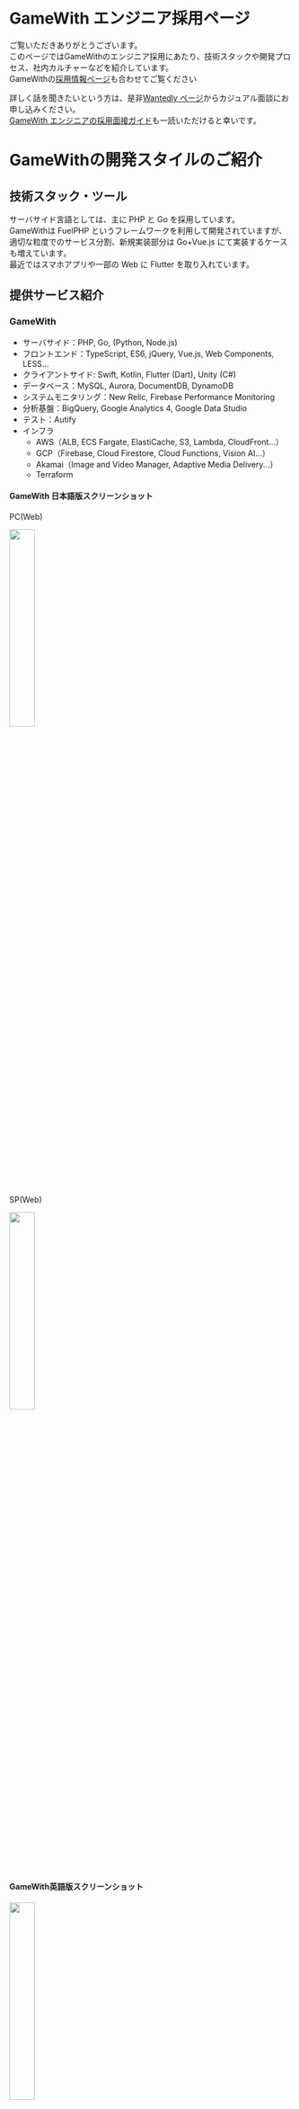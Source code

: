 # GameWith エンジニア採用ページ
ご覧いただきありがとうございます。  
このページではGameWithのエンジニア採用にあたり、技術スタックや開発プロセス、社内カルチャーなどを紹介しています。  
GameWithの[採用情報ページ](https://recruit.gamewith.co.jp/)も合わせてご覧ください

詳しく話を聞きたいという方は、是非[Wantedly ページ](https://www.wantedly.com/projects/606408)からカジュアル面談にお申し込みください。  
[GameWith エンジニアの採用面接ガイド](https://github.com/GameWith/recruitment/blob/master/interview_guide_engineer.md)も一読いただけると幸いです。

# GameWithの開発スタイルのご紹介
## 技術スタック・ツール
サーバサイド言語としては、主に PHP と Go を採用しています。  
GameWithは FuelPHP というフレームワークを利用して開発されていますが、適切な粒度でのサービス分割、新規実装部分は Go+Vue.js にて実装するケースも増えています。  
最近ではスマホアプリや一部の Web に Flutter を取り入れています。

## 提供サービス紹介

### GameWith
- サーバサイド：PHP, Go, (Python, Node.js)
- フロントエンド：TypeScript, ES6, jQuery, Vue.js, Web Components, LESS...
- クライアントサイド: Swift, Kotlin, Flutter (Dart), Unity (C#)
- データベース：MySQL, Aurora, DocumentDB, DynamoDB
- システムモニタリング：New Relic, Firebase Performance Monitoring
- 分析基盤：BigQuery, Google Analytics 4, Google Data Studio
- テスト：Autify
- インフラ
  - AWS（ALB, ECS Fargate, ElastiCache, S3, Lambda, CloudFront...）
  - GCP（Firebase, Cloud Firestore, Cloud Functions, Vision AI...）
  - Akamai（Image and Video Manager, Adaptive Media Delivery...）
  - Terraform

#### GameWith 日本語版スクリーンショット
PC(Web)

<a href="images/gamewithjp1.png">
  <img src="images/gamewithjp1.png" style="width:30%; display:block;" />  
</a>

SP(Web)

<a href="images/gamewithjp2.png">
  <img src="images/gamewithjp2.png" style="width:30%; display:block;" />
</a>


#### GameWith英語版スクリーンショット
<a href="images/gamewithen.png">
  <img src="images/gamewithen.png" style="width:30%; display:block;" />
</a>

#### iOSアプリ

https://apps.apple.com/jp/app/gamewith-%E3%82%B2%E3%83%BC%E3%83%A0%E3%82%A6%E3%82%A3%E3%82%BA/id1296719342

#### Androidアプリ

https://play.google.com/store/apps/details?id=jp.gamewith.gamewith

### AIM練習ソフト
- クライアントサイド: Unity (C#)
- サーバサイド：Go
- データベース：Aurora MySQL
- インフラ: 
  - AWS（ALB, ECS Fargate, S3, Lambda, CloudFront...）
  - GS2（GameServiceService）主にユーザー管理系に利用

#### AIM練習ソフト概要
<a href="images/aim1.png">
    <img src="images/aim1.png" style="width:30%; display:block;" />
</a>

#### AIM練習ソフスクリーンショット(開発中)
<a href="images/aim2.png">
    <img src="images/aim2.png" style="width:30%; display:block;"/>
</a>
<a href="images/aim3.png">
    <img src="images/aim3.png" style="width:30%; display:block;"/>
</a>



## GameWithを構成する周辺システムについて
GameWithはさまざまなマイクロサービスや独自ライブラリなどで構成されています。  
より良いサービスをユーザーに提供するためにシステムも日々進化していますが数が多いので一部を抜粋してご紹介します。

### GameWithDesignSystem
<a href="images/aboutgds.png">
  <img src="images/aboutgds.png" style="width:30%; display:block;" />
</a>

[GameWith Developer Blog 「GameWithのリプレイスについて vol.2 〜Web Components を Vue で書いたら最高だった編〜」](https://tech.gamewith.co.jp/entry/2020/04/21/185819)より。

### 記事下コメントシステム
GameWithの各種記事に書き込みできるコメントを管理するシステムです。

バックエンドは Go、フロントエンドは GameWithDesignSystem（Vue.js/TypeScript）を利用しています。  
会員登録せずとも書き込みができる仕様になっているため、トラフィックの多いGameWithでもユーザーが快適に利用できるようにフロントエンドでの非同期描画や CDN の利用などの工夫をしています。

### GO最新攻略 & レイド招待・個体値チェッカー
<a href="images/pokegoapp.png">
  <img src="images/pokegoapp.png" style="width:30%; display:block;" />
</a>

[GameWith Developer Blog 「社内でFlutterを採用しアプリと管理画面を開発した話」](https://tech.gamewith.co.jp/entry/2022/11/04/150724)より。

# GameWithエンジニアの働き方

## フルリモートワークと裁量労働制
GameWithではフルリモートワークと裁量労働制を導入しています。  
もちろん配属チームでの調整は必要ですが、柔軟な調整ができます。  
保育園送り迎えのために 9 時〜 18 時勤務にしたり、朝が苦手で 12 時〜 21 時勤務など様々なエンジニアが在籍しています。  
通院のために開始時間を遅くしたり昼休憩を長くして、その分夜に長めに仕事をするという方もいます。

## 組織体制
サービス開発部では約 25 名のメンバーが在籍しています。  
事業に沿ったチームと、それを横断的にサポートするチームが存在します。  
定期的に情報共有会を開催したり、一部のメンバーは複数のチームを兼務していたりとチーム間連携も活発に行われています。  
ロールとしてはリーダー/ディレクター/エンジニアというメンバーでチームが構成されています。  

開発チームの年齢は 26 歳〜 42 歳のレンジで構成されており、ボリュームゾーンは 30 代前半です。  
攻略記事ライター出身やディレクター経験のあるエンジニアも在籍しており、さまざまな経歴を持つエンジニアが存在するのも特徴です。  
育児中のエンジニアリーダーやマネージャー、女性エンジニア、外国籍エンジニアなども活躍しています。  

# 開発プロセス 

## プロジェクトの進み方

チームごとにワークフローを決めて動いているため細かな違いがありますが、以下の部分は共通しています。
- 1週間を1スプリントとしたアジャイル開発
- 1日1回ビデオ通話による朝会（デイリースクラムのようなもの）を実施

また、チームや仕事内容によって度合いは変わりますが各事業部とも仕様の相談・調整を随時行っています。開発部が主体的にビジネス視点での改善や施策を提案しコミットすることを強く推奨しており、ビジネス側もそれを受け入れる風土があります。

## 各種管理
コミュニケーションツールとして slack、 チームのタスク管理には ZenHub、ドキュメント管理には Notion を利用しており、**フルリモートワーク体制でも滞りなく業務が遂行できる**ツールを積極的に導入しています。

<a href="images/zenhub.png">
  <img src="images/zenhub.png" style="width:30%; display:block;" />
</a>

ZenHubのカンバンボード
## 日常的にリリースを行う
現在の月間リリース数は80前後。平均すると1日に4〜5回リリースが行われている計算になります。  
GameWithではユーザに価値を素早く届けることを重視しており、ビッグバンリリースよりも小さなリリースを日常的に行うのが良しとされています。

# エンジニアから見たGameWithの面白さ
## ハイトラフィックなサービスの開発運用
月間5億PV、4500万UUが利用するサービスのため、自らリリースした施策への反応がすぐに返ってきます。  
秒間リクエスト数まで意識をして設計や実装する必要があるため、エンジニアとしてのスキルが磨かれます。

## いちゲームユーザーとしての視点が活かせる
2020年〜の巣ごもり需要により、ゲーム業界全体の市場規模が大きく伸長しています。  
その中で攻略メディアビジネスも競争が激化しており、差別化やメディアとしてさらなる品質向上が重要になってきています。

そのため、いかに素早くユーザのニーズに応えられるようなサービスを提供し続けることができるかが今後の成長の鍵となります。  
技術力だけでなく業界のトレンドやいま流行しているゲームについてのキャッチアップも同時に求められ、とても刺激的な環境です。

## あらゆるステークホルダを支える屋台骨
GameWithを開発するエンジニアにとって、少なくとも3つのステークホルダが存在すると考えています。  
まず１つにゲームを楽しむエンドユーザーです。品質の高い情報をいち早くユーザーに届け、ユーザーのゲームプレイをより快適にすることが求められます。

次にゲームを売り出すパブリッシャーやデベロッパーです。発売されたゲームをより楽しんでもらうこと、ゲームの魅力をより多くのユーザーに届けることでさらなるゲーム業界の発展に寄与していきます。

最後にGameWithでゲームの記事を書くライターです。ダッシュボードを常に改善し続けることで彼らがより効率的に良い記事をリリースし続けることを目ざいます。

このような多様なステークホルダが満足するようにエンジニアリングの観点から最善を尽くしています。

## GameWith開発部が目指す組織の姿
### ボトムアップでのシステム改善・施策提案の実施
コンテンツだけではなくサービスとして、より良い価値提供をユーザに行えるような組織体制を目指しています。  
解像度高くサービスのことを理解しているエンジニアだからこそできる施策やシステム改善などを積極的に実現できるよう仕組みやカルチャーをつくっています。

<a href="images/buttomup.png">
  <img src="images/buttomup.png" style="width:30%; display:block;" />
</a>

### 提案ボード
数値分析によるファクトベースでの施策立案。  
施策立案をする際には、どのKPIに対して影響があるかを考えます。実際にリリースしたあとに結果はどうだったかを振り返る場をつくるようにしています。  
数値分析グループでは週次での定期レポーティング会を行っており、エンジニアもサービス全体の数値把握をおこなう機会があります。

<a  href="images/analytics.png">
  <img src="images/analytics.png" style="width:30%; display:block;" />
</a>

### 開発効率の改善
2013年にGameWithがリリースされ、以来多くの機能開発を行ってきました。コードベースや組織の拡大に伴うスピード低下を避けるために課題をひとつずつクリアし、あらゆる面から効率向上のための取り組みをおこなっています。
- 機動的なペアプロ、モブワークの実践
- 設計・コード・セキュリティレビューの実施
- E2Eテスト自動化によるテスト工数圧縮
- 不要コードの削減

# カルチャー
## 業務アピール会・社内LT会
毎月おこなわれるサービス開発部の全体会のコンテンツのひとつとして、業務に対する個人のこだわりポイントを話してもらう業務アピール会というものを実施しています。  
また、毎週金曜日の業務時間終了後に任意参加の社内LT会が開催されています。ここでは、最近気になった技術やトピックなどを自由に発表しています。  

<a href="images/appeal.png">
  <img src="images/appeal.png" style="width:30%; display:block;" />
</a>

## 互いに感謝・称賛するカルチャー
Slack上で ピアボーナスのシステムである[HeyTaco](https://heytaco.com/)を採用しています。  
これはタコスの絵文字で感謝を手軽に表現することでインセンティブを付与できるシステムです。  
タコスを集めるとガチャを引くことができ、当たりが出ると iTunesカード もしくは GooglePlayカード をもらうことができます。

<a href="images/tacos.png">
  <img src="images/tacos.png" style="width:30%; display:block;" />
</a>

## 積極的なスキルアップ支援
エンジニアのスキルアップの支援として以下の手当や取り組みを行っています

### 技術勉強手当
業務時間外に月10時間以上の取り組みをした場合に支給されます。  
基本的にはアウトプットが残る形を推奨しています。
- コードがあるものは GitHub のリポジトリ公開
- 読書をしたものは内容のサマリをブログで公開
- etc…

<a href="images/study.png">
  <img src="images/study.png" style="width:30%; display:block;" /> 
</a>

### OSSコントリビュータ / コミッタ手当
GitHub の場合、スター数が一定以上の OSS に対して Issue の起票や PullRequest のマージを一定以上行うことによって支給されます。  
ハードルが高い分、半年程度継続して手当が支給されます。

<a href="images/contributer.png">
  <img src="images/contributer.png" style="width:30%; display:block;" />
</a>

### テックブログの執筆
社内でテックブログ推進委員がおり、ブログ作成に不安がある人も安心して書くことができます。  
ブログを記載することはエンジニアのスキル向上に役に立つと捉えており、業務時間を使ってブログ執筆も可能です。

<a href="images/blog.png">
  <img src="images/blog.png" style="width:30%; display:block;" />
</a>

# appendix
- [GameWith エンジニアの採用面接ガイド](https://github.com/GameWith/recruitment/blob/master/interview_guide_engineer.md)
- [GameWith エンジニアやサービス開発にまつわる記事](https://github.com/GameWith/recruitment/blob/master/articles.md)
- [X - GameWith_Dev](https://twitter.com/gamewith_dev)

